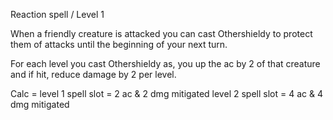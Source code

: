 Reaction spell / Level 1

When a friendly creature is attacked you can cast Othershieldy to protect them of attacks until the beginning of your next turn.

For each level you cast Othershieldy as, you up the ac by 2 of that creature and if hit, reduce damage by 2 per level.

Calc =      level 1 spell slot = 2 ac & 2 dmg mitigated
		level 2 spell slot = 4 ac & 4 dmg mitigated